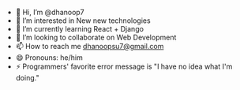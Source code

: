 - 👋 Hi, I’m @dhanoop7
- 👀 I’m interested in New new technologies
- 🌱 I’m currently learning React + Django
- 💞️ I’m looking to collaborate on Web Development
- 📫 How to reach me dhanoopsu7@gmail.com
- 😄 Pronouns: he/him
- ⚡
Programmers' favorite error message is "I have no idea what I'm doing." 

<!---
dhanoop7/dhanoop7 is a ✨ special ✨ repository because its `README.md` (this file) appears on your GitHub profile.
You can click the Preview link to take a look at your changes.
--->
